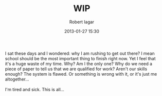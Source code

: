 ﻿---
layout: post
title: WIP
date: 2013-01-27 15:30
author: "Robert Iagar"
comments: true
tags: [Day to day, Life]
---
I sat these days and I wondered: why I am rushing to get out there? I mean school should be the most important thing to finish right now. Yet I feel that it's a huge waste of my time. Why? Am I the only one? Why do we need a piece of paper to tell us that we are qualified for work? Aren't our skills enough? The system is flawed. Or something is wrong with it, or it's just me altogether...<br /><br />I'm tired and sick. This is all...

